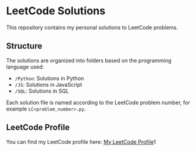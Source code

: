 # LeetCode Solutions

This repository contains my personal solutions to LeetCode problems.

## Structure

The solutions are organized into folders based on the programming language used:

-   `/Python`: Solutions in Python
-   `/JS`: Solutions in JavaScript
-   `/SQL`: Solutions in SQL

Each solution file is named according to the LeetCode problem number, for example `LC<problem_number>.py`.

## LeetCode Profile

You can find my LeetCode profile here: [My LeetCode Profile](https://leetcode.com/u/alexthelegend233/)1
